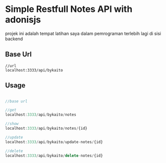 # Simple Restfull Notes API  with adonisjs
projek ini adalah tempat latihan saya dalam pemrograman terlebih lagi di sisi backend

## Base Url
```javascipt
//url
localhost:3333/api/bykaito

```

## Usage
```javascript

//base url

//get
localhost:3333/api/bykaito/notes

//show
localhost:3333/api/bykaito/notes/{id}

//update
localhost:3333/api/bykaito/update-notes/{id}

//delete
localhost:3333/api/bykaito/delete-notes/{id}
